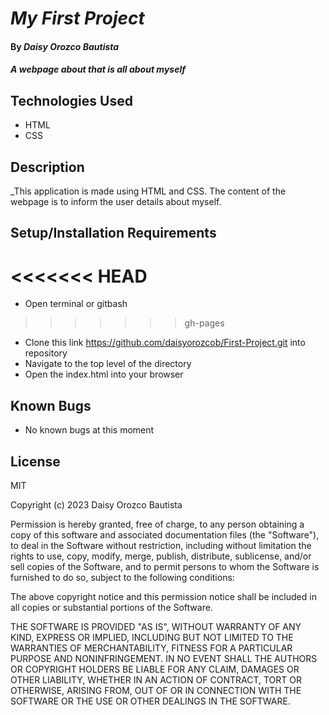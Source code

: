 # _My First Project_

#### By _**Daisy Orozco Bautista**_

#### _A webpage about that is all about myself_

## Technologies Used

* HTML
* CSS

## Description

_This application is made using HTML and CSS. The content of the webpage is to inform the user details about myself.

## Setup/Installation Requirements

<<<<<<< HEAD
=======
* Open terminal or gitbash
>>>>>>> gh-pages
* Clone this link https://github.com/daisyorozcob/First-Project.git into repository
* Navigate to the top level of the directory
* Open the index.html into your browser


## Known Bugs

* No known bugs at this moment

## License

MIT

Copyright (c) 2023 Daisy Orozco Bautista

Permission is hereby granted, free of charge, to any person obtaining a copy
of this software and associated documentation files (the "Software"), to deal
in the Software without restriction, including without limitation the rights
to use, copy, modify, merge, publish, distribute, sublicense, and/or sell
copies of the Software, and to permit persons to whom the Software is
furnished to do so, subject to the following conditions:

The above copyright notice and this permission notice shall be included in all
copies or substantial portions of the Software.

THE SOFTWARE IS PROVIDED "AS IS", WITHOUT WARRANTY OF ANY KIND, EXPRESS OR
IMPLIED, INCLUDING BUT NOT LIMITED TO THE WARRANTIES OF MERCHANTABILITY,
FITNESS FOR A PARTICULAR PURPOSE AND NONINFRINGEMENT. IN NO EVENT SHALL THE
AUTHORS OR COPYRIGHT HOLDERS BE LIABLE FOR ANY CLAIM, DAMAGES OR OTHER
LIABILITY, WHETHER IN AN ACTION OF CONTRACT, TORT OR OTHERWISE, ARISING FROM,
OUT OF OR IN CONNECTION WITH THE SOFTWARE OR THE USE OR OTHER DEALINGS IN THE
SOFTWARE.
